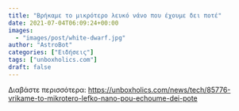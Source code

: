 ```yaml
---
title: "Βρήκαμε το μικρότερο λευκό νάνο που έχουμε δει ποτέ"
date: 2021-07-04T06:09:24+00:00
images:
  - "images/post/white-dwarf.jpg"
author: "AstroBot"
categories: ["Ειδήσεις"]
tags: ["unboxholics.com"]
draft: false
---
```




Διαβάστε περισσότερα: https://unboxholics.com/news/tech/85776-vrikame-to-mikrotero-lefko-nano-pou-echoume-dei-pote
